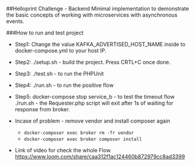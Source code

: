 ##Helloprint Challenge - Backend
Minimal implementation to demonstrate the basic concepts of working with microservices with asynchronous
events.

###How to run and test project
- Step1: Change the value KAFKA_ADVERTISED_HOST_NAME inside to docker-compose.yml to your host IP.
- Step2: ./setup.sh - build the project. Press CRTL+C once done.
- Step3: ./test.sh - to run the PHPUnit
- Step4: ./run.sh - to run the positive flow
- Step5: docker-compose stop service_b - to test the timeout flow
        ./run.sh - the Requester.php script will exit after 1s of waiting for response from broker.


- Incase of problem - remove vendor and install composer again 
    - `docker-composer exec broker rm -fr vendor`
    - `docker-composer exec broker composer install`
    
- Link of video for check the whole Flow
  https://www.loom.com/share/caa312f1ac124460b872979cc8ad3399
    
